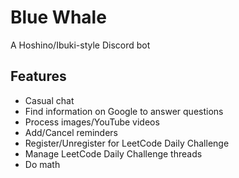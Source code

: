 # Blue Whale

A Hoshino/Ibuki-style Discord bot

## Features

-   Casual chat
-   Find information on Google to answer questions
-   Process images/YouTube videos
-   Add/Cancel reminders
-   Register/Unregister for LeetCode Daily Challenge
-   Manage LeetCode Daily Challenge threads
-   Do math
